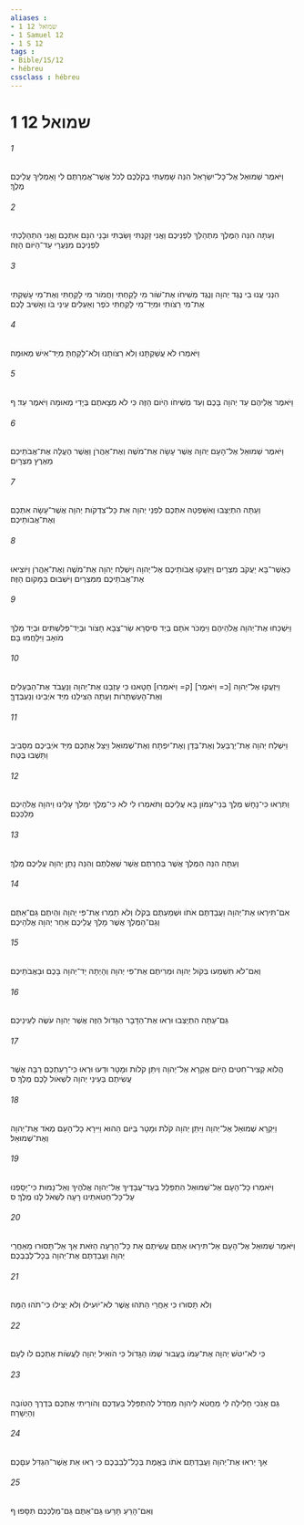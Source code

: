 ```yaml
---
aliases : 
- 1 שמואל 12
- 1 Samuel 12
- 1 S 12
tags : 
- Bible/1S/12
- hébreu
cssclass : hébreu
---
```


# 1 שמואל 12

###### 1
וַיֹּאמֶר שְׁמוּאֵל אֶל־כָּל־יִשְׂרָאֵל הִנֵּה שָׁמַעְתִּי בְקֹלְכֶם לְכֹל אֲשֶׁר־אֲמַרְתֶּם לִי וָאַמְלִיךְ עֲלֵיכֶם מֶלֶךְ׃
###### 2
וְעַתָּה הִנֵּה הַמֶּלֶךְ מִתְהַלֵּךְ לִפְנֵיכֶם וַאֲנִי זָקַנְתִּי וָשַׂבְתִּי וּבָנַי הִנָּם אִתְּכֶם וַאֲנִי הִתְהַלַּכְתִּי לִפְנֵיכֶם מִנְּעֻרַי עַד־הַיֹּום הַזֶּה׃
###### 3
הִנְנִי עֲנוּ בִי נֶגֶד יְהוָה וְנֶגֶד מְשִׁיחֹו אֶת־שֹׁור מִי לָקַחְתִּי וַחֲמֹור מִי לָקַחְתִּי וְאֶת־מִי עָשַׁקְתִּי אֶת־מִי רַצֹּותִי וּמִיַּד־מִי לָקַחְתִּי כֹפֶר וְאַעְלִים עֵינַי בֹּו וְאָשִׁיב לָכֶם׃
###### 4
וַיֹּאמְרוּ לֹא עֲשַׁקְתָּנוּ וְלֹא רַצֹּותָנוּ וְלֹא־לָקַחְתָּ מִיַּד־אִישׁ מְאוּמָה׃
###### 5
וַיֹּאמֶר אֲלֵיהֶם עֵד יְהוָה בָּכֶם וְעֵד מְשִׁיחֹו הַיֹּום הַזֶּה כִּי לֹא מְצָאתֶם בְּיָדִי מְאוּמָה וַיֹּאמֶר עֵד׃ ף
###### 6
וַיֹּאמֶר שְׁמוּאֵל אֶל־הָעָם יְהוָה אֲשֶׁר עָשָׂה אֶת־מֹשֶׁה וְאֶת־אַהֲרֹן וַאֲשֶׁר הֶעֱלָה אֶת־אֲבֹתֵיכֶם מֵאֶרֶץ מִצְרָיִם׃
###### 7
וְעַתָּה הִתְיַצְּבוּ וְאִשָּׁפְטָה אִתְּכֶם לִפְנֵי יְהוָה אֵת כָּל־צִדְקֹות יְהוָה אֲשֶׁר־עָשָׂה אִתְּכֶם וְאֶת־אֲבֹותֵיכֶם׃
###### 8
כַּאֲשֶׁר־בָּא יַעֲקֹב מִצְרָיִם וַיִּזְעֲקוּ אֲבֹותֵיכֶם אֶל־יְהוָה וַיִּשְׁלַח יְהוָה אֶת־מֹשֶׁה וְאֶת־אַהֲרֹן וַיֹּוצִיאוּ אֶת־אֲבֹתֵיכֶם מִמִּצְרַיִם וַיֹּשִׁבוּם בַּמָּקֹום הַזֶּה׃
###### 9
וַיִּשְׁכְּחוּ אֶת־יְהוָה אֱלֹהֵיהֶם וַיִּמְכֹּר אֹתָם בְּיַד סִיסְרָא שַׂר־צְבָא חָצֹור וּבְיַד־פְּלִשְׁתִּים וּבְיַד מֶלֶךְ מֹואָב וַיִּלָּחֲמוּ בָּם׃
###### 10
וַיִּזְעֲקוּ אֶל־יְהוָה [כ= וַיֹּאמֶר] [ק= וַיֹּאמְרוּ] חָטָאנוּ כִּי עָזַבְנוּ אֶת־יְהוָה וַנַּעֲבֹד אֶת־הַבְּעָלִים וְאֶת־הָעַשְׁתָּרֹות וְעַתָּה הַצִּילֵנוּ מִיַּד אֹיְבֵינוּ וְנַעַבְדֶךָּ׃
###### 11
וַיִּשְׁלַח יְהוָה אֶת־יְרֻבַּעַל וְאֶת־בְּדָן וְאֶת־יִפְתָּח וְאֶת־שְׁמוּאֵל וַיַּצֵּל אֶתְכֶם מִיַּד אֹיְבֵיכֶם מִסָּבִיב וַתֵּשְׁבוּ בֶּטַח׃
###### 12
וַתִּרְאוּ כִּי־נָחָשׁ מֶלֶךְ בְּנֵי־עַמֹּון בָּא עֲלֵיכֶם וַתֹּאמְרוּ לִי לֹא כִּי־מֶלֶךְ יִמְלֹךְ עָלֵינוּ וַיהוָה אֱלֹהֵיכֶם מַלְכְּכֶם׃
###### 13
וְעַתָּה הִנֵּה הַמֶּלֶךְ אֲשֶׁר בְּחַרְתֶּם אֲשֶׁר שְׁאֶלְתֶּם וְהִנֵּה נָתַן יְהוָה עֲלֵיכֶם מֶלֶךְ׃
###### 14
אִם־תִּירְאוּ אֶת־יְהוָה וַעֲבַדְתֶּם אֹתֹו וּשְׁמַעְתֶּם בְּקֹלֹו וְלֹא תַמְרוּ אֶת־פִּי יְהוָה וִהְיִתֶם גַּם־אַתֶּם וְגַם־הַמֶּלֶךְ אֲשֶׁר מָלַךְ עֲלֵיכֶם אַחַר יְהוָה אֱלֹהֵיכֶם׃
###### 15
וְאִם־לֹא תִשְׁמְעוּ בְּקֹול יְהוָה וּמְרִיתֶם אֶת־פִּי יְהוָה וְהָיְתָה יַד־יְהוָה בָּכֶם וּבַאֲבֹתֵיכֶם׃
###### 16
גַּם־עַתָּה הִתְיַצְּבוּ וּרְאוּ אֶת־הַדָּבָר הַגָּדֹול הַזֶּה אֲשֶׁר יְהוָה עֹשֶׂה לְעֵינֵיכֶם׃
###### 17
הֲלֹוא קְצִיר־חִטִּים הַיֹּום אֶקְרָא אֶל־יְהוָה וְיִתֵּן קֹלֹות וּמָטָר וּדְעוּ וּרְאוּ כִּי־רָעַתְכֶם רַבָּה אֲשֶׁר עֲשִׂיתֶם בְּעֵינֵי יְהוָה לִשְׁאֹול לָכֶם מֶלֶךְ׃ ס
###### 18
וַיִּקְרָא שְׁמוּאֵל אֶל־יְהוָה וַיִּתֵּן יְהוָה קֹלֹת וּמָטָר בַּיֹּום הַהוּא וַיִּירָא כָל־הָעָם מְאֹד אֶת־יְהוָה וְאֶת־שְׁמוּאֵל׃
###### 19
וַיֹּאמְרוּ כָל־הָעָם אֶל־שְׁמוּאֵל הִתְפַּלֵּל בְּעַד־עֲבָדֶיךָ אֶל־יְהוָה אֱלֹהֶיךָ וְאַל־נָמוּת כִּי־יָסַפְנוּ עַל־כָּל־חַטֹּאתֵינוּ רָעָה לִשְׁאֹל לָנוּ מֶלֶךְ׃ ס
###### 20
וַיֹּאמֶר שְׁמוּאֵל אֶל־הָעָם אַל־תִּירָאוּ אַתֶּם עֲשִׂיתֶם אֵת כָּל־הָרָעָה הַזֹּאת אַךְ אַל־תָּסוּרוּ מֵאַחֲרֵי יְהוָה וַעֲבַדְתֶּם אֶת־יְהוָה בְּכָל־לְבַבְכֶם׃
###### 21
וְלֹא תָּסוּרוּ כִּי אַחֲרֵי הַתֹּהוּ אֲשֶׁר לֹא־יֹועִילוּ וְלֹא יַצִּילוּ כִּי־תֹהוּ הֵמָּה׃
###### 22
כִּי לֹא־יִטֹּשׁ יְהוָה אֶת־עַמֹּו בַּעֲבוּר שְׁמֹו הַגָּדֹול כִּי הֹואִיל יְהוָה לַעֲשֹׂות אֶתְכֶם לֹו לְעָם׃
###### 23
גַּם אָנֹכִי חָלִילָה לִּי מֵחֲטֹא לַיהוָה מֵחֲדֹל לְהִתְפַּלֵּל בַּעַדְכֶם וְהֹורֵיתִי אֶתְכֶם בְּדֶרֶךְ הַטֹּובָה וְהַיְשָׁרָה׃
###### 24
אַךְ יְראוּ אֶת־יְהוָה וַעֲבַדְתֶּם אֹתֹו בֶּאֱמֶת בְּכָל־לְבַבְכֶם כִּי רְאוּ אֵת אֲשֶׁר־הִגְדִּל עִםָּכֶם׃
###### 25
וְאִם־הָרֵעַ תָּרֵעוּ גַּם־אַתֶּם גַּם־מַלְכְּכֶם תִּסָּפוּ׃ ף
